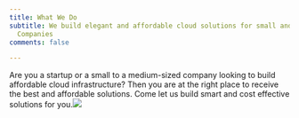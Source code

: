 ```yaml
---
title: What We Do
subtitle: We build elegant and affordable cloud solutions for small and medium size
  Companies
comments: false

---
```

Are you a startup or a small to a medium-sized company looking to build affordable cloud infrastructure? Then you are at the right place to receive the best and affordable solutions.
Come let us build smart and cost effective solutions for you.![](/uploads/sme-cloud-server-at-affordable-price.jpg)
